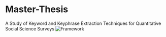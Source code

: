 # Master-Thesis
A Study of Keyword and Keyphrase Extraction Techniques for Quantitative Social Science Surveys
![Framework](https://user-images.githubusercontent.com/29756625/229850344-57b48732-e358-40fb-89b9-6d15c84eeac8.png)
 
